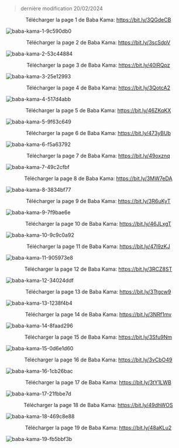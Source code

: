 > dernière modification 20/02/2024

<div align="center">Télécharger la page 1 de Baba Kama: <a href="https://bit.ly/3QGdeCB">https://bit.ly/3QGdeCB</a></div>

![baba-kama-1-9c590db0](https://github.com/shalom-talmud/shalom-talmud.github.io/assets/153726442/1c33c59d-1692-4226-a51a-469865c2052b)

<div align="center">Télécharger la page 2 de Baba Kama: <a href="https://bit.ly/3scSdpV">https://bit.ly/3scSdpV</a></div>

![baba-kama-2-53c44884](https://github.com/shalom-talmud/shalom-talmud.github.io/assets/153726442/a0bca161-07bd-4e14-a995-130e66a62902)

<div align="center">Télécharger la page 3 de Baba Kama: <a href="https://bit.ly/40lRQpz">https://bit.ly/40lRQpz</a></div>

![baba-kama-3-25e12993](https://github.com/shalom-talmud/shalom-talmud.github.io/assets/153726442/f028a98c-c45c-4ee2-b698-55bc981daaf0)

<div align="center">Télécharger la page 4 de Baba Kama: <a href="https://bit.ly/3QotcA2">https://bit.ly/3QotcA2</a></div>

![baba-kama-4-517d4abb](https://github.com/shalom-talmud/shalom-talmud.github.io/assets/153726442/203634db-1ef2-45c3-abbc-fb6f3cd779ac)

<div align="center">Télécharger la page 5 de Baba Kama: <a href="https://bit.ly/46ZKqKX">https://bit.ly/46ZKqKX</a></div>

![baba-kama-5-9f63c649](https://github.com/shalom-talmud/shalom-talmud.github.io/assets/153726442/f3061625-037f-46b0-97eb-0d3c2008501a)

<div align="center">Télécharger la page 6 de Baba Kama: <a href="https://bit.ly/473yBUb">https://bit.ly/473yBUb</a></div>

![baba-kama-6-f5a63792](https://github.com/shalom-talmud/shalom-talmud.github.io/assets/153726442/13926819-a170-4865-b15e-a1d8c7940b23)

<div align="center">Télécharger la page 7 de Baba Kama: <a href="https://bit.ly/49oxznq">https://bit.ly/49oxznq</a></div>

![baba-kama-7-49c2cfbf](https://github.com/shalom-talmud/shalom-talmud.github.io/assets/153726442/548d6cb6-19ed-4b4d-af9a-5aa559262022)

<div align="center">Télécharger la page 8 de Baba Kama: <a href="https://bit.ly/3MW7eDA">https://bit.ly/3MW7eDA</a></div>

![baba-kama-8-3834bf77](https://github.com/shalom-talmud/shalom-talmud.github.io/assets/153726442/78eb897b-c44c-45a1-a28d-70bc552a19b5)

<div align="center">Télécharger la page 9 de Baba Kama: <a href="https://bit.ly/3R6uKyT">https://bit.ly/3R6uKyT</a></div>

![baba-kama-9-7f9bae6e](https://github.com/shalom-talmud/shalom-talmud.github.io/assets/153726442/24f0ad7f-c3a7-4df8-b648-21e1a4e47178)

<div align="center">Télécharger la page 10 de Baba Kama: <a href="https://bit.ly/46JLxgT">https://bit.ly/46JLxgT</a></div>

![baba-kama-10-9c9c0a92](https://github.com/shalom-talmud/shalom-talmud.github.io/assets/153726442/4dac411c-1990-4454-a2da-93d1173e4dca)

<div align="center">Télécharger la page 11 de Baba Kama: <a href="https://bit.ly/47I9zKJ">https://bit.ly/47I9zKJ</a></div>

![baba-kama-11-905973e8](https://github.com/shalom-talmud/shalom-talmud.github.io/assets/153726442/d9076bd6-3549-49d8-a93e-8f4fa6163c52)

<div align="center">Télécharger la page 12 de Baba Kama: <a href="https://bit.ly/3RCZ8ST">https://bit.ly/3RCZ8ST</a></div>

![baba-kama-12-34024ddf](https://github.com/shalom-talmud/shalom-talmud.github.io/assets/153726442/99c09ef9-bbdb-41ac-924b-6abc60856101)

<div align="center">Télécharger la page 13 de Baba Kama: <a href="https://bit.ly/3Ttgcw9">https://bit.ly/3Ttgcw9</a></div>

![baba-kama-13-1238f4b4](https://github.com/shalom-talmud/shalom-talmud.github.io/assets/153726442/3c7b3414-2f44-47e9-aef2-5d5b3d2fc0ed)

<div align="center">Télécharger la page 14 de Baba Kama: <a href="https://bit.ly/3NRf1mv">https://bit.ly/3NRf1mv</a></div>

![baba-kama-14-8faad296](https://github.com/shalom-talmud/shalom-talmud.github.io/assets/153726442/e5d5c0b8-9ded-4176-8c12-de95334f11e8)

<div align="center">Télécharger la page 15 de Baba Kama: <a href="https://bit.ly/3Sfu9Nm">https://bit.ly/3Sfu9Nm</a></div>

![baba-kama-15-0d6e1d60](https://github.com/shalom-talmud/shalom-talmud.github.io/assets/153726442/c4b65f0e-cb29-406c-b1ed-afe28078818f)

<div align="center">Télécharger la page 16 de Baba Kama: <a href="https://bit.ly/3vCbO49">https://bit.ly/3vCbO49</a></div>

![baba-kama-16-1cb26bac](https://github.com/shalom-talmud/shalom-talmud.github.io/assets/153726442/35f35b6e-b6b1-4f52-9196-375841453b8a)

<div align="center">Télécharger la page 17 de Baba Kama: <a href="https://bit.ly/3tY1LWB">https://bit.ly/3tY1LWB</a></div>

![baba-kama-17-21fbbe7d](https://github.com/shalom-talmud/shalom-talmud.github.io/assets/153726442/dade5c1b-6cbe-454a-ba54-9209ffe9cf0c)

<div align="center">Télécharger la page 18 de Baba Kama: <a href="https://bit.ly/49dhWOS">https://bit.ly/49dhWOS</a></div>

![baba-kama-18-469c8e88](https://github.com/shalom-talmud/shalom-talmud.github.io/assets/153726442/6076eff1-82ed-4708-ba64-c19f4ad78947)

<div align="center">Télécharger la page 19 de Baba Kama: <a href="https://bit.ly/48aKLu2">https://bit.ly/48aKLu2</a></div>

![baba-kama-19-fb5bbf3b](https://github.com/shalom-talmud/shalom-talmud.github.io/assets/153726442/9cf5c44f-28fb-4a3d-ab90-fb2c877c38a5)

